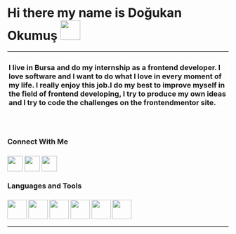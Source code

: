 # Hi there my name is Doğukan Okumuş  <img src="https://raw.githubusercontent.com/MartinHeinz/MartinHeinz/master/wave.gif" style="max-width: 100%; width:45px; height:45px; display: inline-block;" data-target="animated-image.originalImage">
<hr> 

<h3 style="border: 3px solid white;">I live in Bursa and do my internship as a frontend developer. 
I love software and I want to do what I love in every moment of my life. I really enjoy this job.I do my best to improve myself in the field of frontend developing, I try to produce my own ideas and I try to code the challenges on the frontendmentor site.<h3/>
  <br>
  
  <h3>Connect With Me<h3/>
  <a href="https://www.linkedin.com/in/dogukanokumus/" rel="nofollow"> <img width="35px" align="center" src="https://raw.githubusercontent.com/rahulbanerjee26/githubAboutMeGenerator/main/icons/linked-in-alt.svg" style="max-width: 100%;"></a>    <a href="https://github.com/doguuokms/dogukanokumus"> <img width="35px" align="center" src="https://raw.githubusercontent.com/rahulbanerjee26/githubAboutMeGenerator/main/icons/github.svg" style="max-width: 100%;"></a>   <a href="[https://twitter.com/doguuokms](https://twitter.com/doguuokms)" rel="nofollow"> <img width="35px" align="center" src="https://raw.githubusercontent.com/rahulbanerjee26/githubAboutMeGenerator/main/icons/twitter.svg" style="max-width: 100%;"></a>
  


  
<h3>Languages and Tools<h3/>
  
  <img width="44px" align="center" src="https://raw.githubusercontent.com/rahulbanerjee26/githubAboutMeGenerator/main/icons/javascript.svg" style="max-width: 100%;">  <img width="44px" align="center" src="https://raw.githubusercontent.com/rahulbanerjee26/githubAboutMeGenerator/main/icons/html.svg" style="max-width: 100%;"> <img width="44px" align="center" src="https://raw.githubusercontent.com/rahulbanerjee26/githubAboutMeGenerator/main/icons/css.svg" style="max-width: 100%;"> <img width="44px" align="center" src="https://raw.githubusercontent.com/rahulbanerjee26/githubAboutMeGenerator/main/icons/sass.svg" style="max-width: 100%;"> <img width="44px" align="center" src="https://raw.githubusercontent.com/rahulbanerjee26/githubAboutMeGenerator/main/icons/bootstrap.svg" style="max-width: 100%;">  <img width="44px" align="center" src="https://raw.githubusercontent.com/rahulbanerjee26/githubAboutMeGenerator/main/icons/github.svg" style="max-width: 100%;"> 
  
  <hr>  
   




                       
